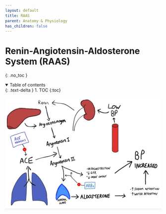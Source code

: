 ```yaml
---
layout: default
title: RAAS
parent: Anatomy & Physiology
has_children: false
---
```


# Renin-Angiotensin-Aldosterone System (RAAS)
{: .no_toc }

<details open markdown="block">
  <summary>
    Table of contents
  </summary>
  {: .text-delta }
1. TOC
{:toc}
</details>

![RAAS](/assets/images/raas.jpg)
